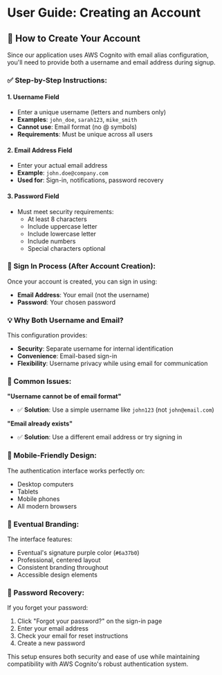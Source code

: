# User Guide: Creating an Account

## 🔐 How to Create Your Account

Since our application uses AWS Cognito with email alias configuration, you'll need to provide both a username and email address during signup.

### ✅ Step-by-Step Instructions:

#### 1. **Username Field**
- Enter a unique username (letters and numbers only)
- **Examples**: `john_doe`, `sarah123`, `mike_smith`
- **Cannot use**: Email format (no @ symbols)
- **Requirements**: Must be unique across all users

#### 2. **Email Address Field**  
- Enter your actual email address
- **Example**: `john.doe@company.com`
- **Used for**: Sign-in, notifications, password recovery

#### 3. **Password Field**
- Must meet security requirements:
  - At least 8 characters
  - Include uppercase letter
  - Include lowercase letter  
  - Include numbers
  - Special characters optional

### 🎯 Sign In Process (After Account Creation):

Once your account is created, you can sign in using:
- **Email Address**: Your email (not the username)
- **Password**: Your chosen password

### 💡 Why Both Username and Email?

This configuration provides:
- **Security**: Separate username for internal identification
- **Convenience**: Email-based sign-in
- **Flexibility**: Username privacy while using email for communication

### 🚨 Common Issues:

**"Username cannot be of email format"**
- ✅ **Solution**: Use a simple username like `john123` (not `john@email.com`)

**"Email already exists"**  
- ✅ **Solution**: Use a different email address or try signing in

### 📱 Mobile-Friendly Design:

The authentication interface works perfectly on:
- Desktop computers
- Tablets
- Mobile phones
- All modern browsers

### 🎨 Eventual Branding:

The interface features:
- Eventual's signature purple color (`#6a37b0`)
- Professional, centered layout
- Consistent branding throughout
- Accessible design elements

### 🔄 Password Recovery:

If you forget your password:
1. Click "Forgot your password?" on the sign-in page
2. Enter your email address
3. Check your email for reset instructions
4. Create a new password

This setup ensures both security and ease of use while maintaining compatibility with AWS Cognito's robust authentication system.